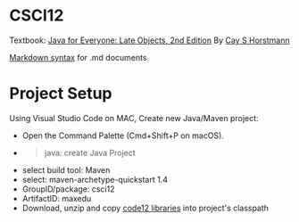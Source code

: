 # CSCI12
Textbook: [Java for Everyone: Late Objects, 2nd Edition](https://drive.google.com/file/d/1LA1Wo_v0Onu8QsjWJ_rYHG-fvKtvEFSh/view?usp=share_link) By [Cay S Horstmann](https://horstmann.com) 

[Markdown syntax](https://www.markdownguide.org/cheat-sheet/) for .md documents

# Project Setup

Using Visual Studio Code on MAC, Create new Java/Maven project:
- Open the Command Palette (Cmd+Shift+P on macOS).
- >java: create Java Project
- select build tool: Maven
- select: maven-archetype-quickstart 1.4
- GroupID/package: csci12
- ArtifactID: maxedu
- Download, unzip and copy [code12 libraries](https://code12.org/download.html) into project's classpath 